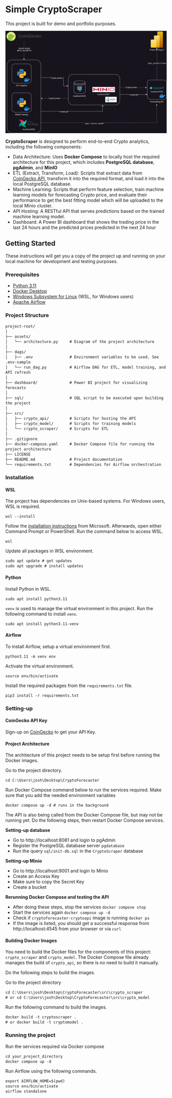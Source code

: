 # Simple CryptoScraper
This project is built for demo and portfolio purposes. 

![Crypto Scraper ERD](/assets/architecture.svg)

**CryptoScraper** is designed to perform end-to-end Crypto analytics, including the following components:
- Data Architecture: Uses **Docker Compose** to locally host the required architecture for this project, which includes **PostgreSQL database**, **pgAdmin**, and **MinIO**
- ETL (Extract, Transform, Load): Scripts that extract data from [CoinGecko API](https://www.coingecko.com/en/api), transform it into the required format, and load it into the local PostgreSQL database.
- Machine Learning: Scripts that perform feature selection, train machine learning models for forecasting Crypto price, and evaluate their performance to get the best fitting model which will be uploaded to the local Minio cluster.
- API Hosting: A RESTful API that serves predictions based on the trained machine learning model.
- Dashboard: A Power BI dashboard that shows the trading price in the last 24 hours and the predicted prices predicted in the next 24 hour

## Getting Started
These instructions will get you a copy of the project up and running on your local machine for development and testing purposes.

### Prerequisites
- [Python 3.11](https://www.python.org/downloads/release/python-3110/)
- [Docker Desktop](https://www.docker.com/products/docker-desktop/)
- [Windows Subsystem for Linux](https://learn.microsoft.com/en-us/windows/wsl/install) (WSL, for Windows users)
- [Apache Airflow](https://airflow.apache.org/docs/apache-airflow/stable/installation/index.html)

### Project Structure
```
project-root/
|
├── assets/
│   └── architecture.py     # Diagram of the project architecture
│
├── dags/
│   ├── .env                # Environment variables to be used. See .env-sample
│   └── run_dag.py          # Airflow DAG for ETL, model training, and API refresh
│
├── dashboard/              # Power BI project for visualizing forecasts
│
├── sql/                    # SQL script to be executed upon building the project
│
├── src/
│   ├── crypto_api/         # Scripts for hosting the API
│   ├── crypto_model/       # Scripts for training models
│   └── crypto_scraper/     # Scripts for ETL 
│
├── .gitignore
├── docker-compose.yaml     # Docker Compose file for running the project architecture
├── LICENSE
├── README.md               # Project documentation
└── requirements.txt        # Dependencies for Airflow orchestration
```

### Installation
#### WSL
The project has dependencies on Unix-based systems. For Windows users, WSL is required. 
```
wsl --install
```
Follow the [installation instructions](https://learn.microsoft.com/en-us/windows/wsl/install) from Microsoft. Afterwards, open either Command Prompt or PowerShell. Run the command below to access WSL.
```
wsl
```
Update all packages in WSL environment.
```
sudo apt update # get updates
sudo apt upgrade # install updates
```

#### Python
Install Python in WSL.
```
sudo apt install python3.11
```
`venv` is used to manage the virtual environment in this project. Run the following command to install `venv`.
```
sudo apt install python3.11-venv
```

#### Airflow
To install Airflow, setup a virtual environment first.
```
python3.11 -m venv env
```
Activate the virtual environment.
```
source env/bin/activate
```
Install the required packages from the `requirements.txt` file.
```
pip3 install -r requirements.txt
```


### Setting-up
#### CoinGecko API Key
Sign-up on [CoinGecko](https://www.coingecko.com/en/api) to get your API Key.

#### Project Architecture
The architecture of this project needs to be setup first before running the Docker images.

Go to the project directory.
```
cd C:\Users\josh\Desktop\CryptoForecaster
```
Run Docker Compose command below to run the services required. Make sure that you add the needed environment variables
```
docker compose up -d # runs in the background
```
The API is also being called from the Docker Compose file, but may not be running yet. Do the following steps, then restart Docker Compose services.

**Setting-up database**
- Go to http://localhost:8081 and login to pgAdmin
- Register the PostgreSQL database server `pgdatabase`
- Run the query `sql/init-db.sql` in the `CryptoScraper` database

**Setting-up Minio**
- Go to http://localhost:9001 and login to Minio
- Create an Access Key 
- Make sure to copy the Secret Key
- Create a bucket

**Rerunning Docker Compose and testing the API**
- After doing these steps, stop the services `docker compose stop`
- Start the services again `docker compose up -d`
- Check if `cryptoforecaster-cryptoapi` image is running `docker ps`
- If the image is listed, you should get a successful response from http://localhost:4545 from your browser or via `curl`

#### Building Docker Images
You need to build the Docker files for the components of this project: `crypto_scraper` and `crypto_model`. The Docker Compose file already manages the build of `crypto_api`, so there is no need to build it manually. 

Do the following steps to build the images.

Go to the project directory
```
cd C:\Users\josh\Desktop\CryptoForecaster\src\crypto_scraper
# or cd C:\Users\josh\Desktop\CryptoForecaster\src\crypto_model
```
Run the following command to build the images.
```
docker build -t cryptoscraper .
# or docker build -t cryptomodel .
```

### Running the project
Run the services required via Docker compose
```
cd your_project_directory
docker compose up -d 
```
Run Airflow using the following commands.
```
export AIRFLOW_HOME=$(pwd)
source env/bin/activate
airflow standalone
```
